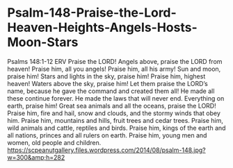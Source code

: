 # Psalm-148-Praise-the-Lord-Heaven-Heights-Angels-Hosts-Moon-Stars
Psalms 148:1-12 ERV Praise the LORD! Angels above, praise the LORD from heaven! Praise him, all you angels! Praise him, all his army! Sun and moon, praise him! Stars and lights in the sky, praise him! Praise him, highest heaven! Waters above the sky, praise him! Let them praise the LORD’s name, because he gave the command and created them all! He made all these continue forever. He made the laws that will never end. Everything on earth, praise him! Great sea animals and all the oceans, praise the LORD! Praise him, fire and hail, snow and clouds, and the stormy winds that obey him. Praise him, mountains and hills, fruit trees and cedar trees. Praise him, wild animals and cattle, reptiles and birds. Praise him, kings of the earth and all nations, princes and all rulers on earth. Praise him, young men and women, old people and children. https://scpeanutgallery.files.wordpress.com/2014/08/psalm-148.jpg?w=300&amp;h=282
